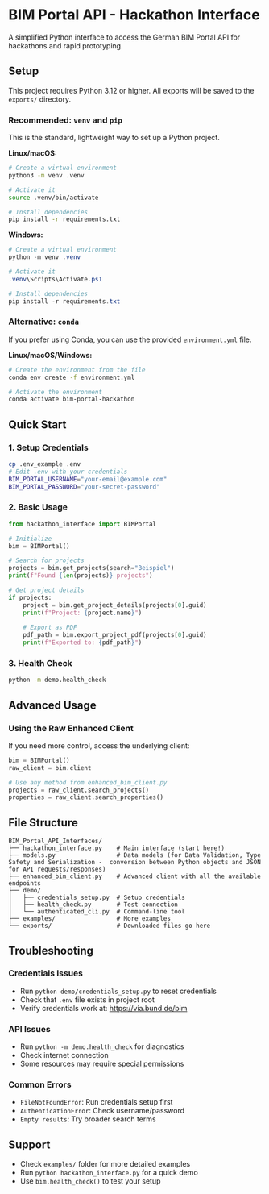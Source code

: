 # BIM Portal API - Hackathon Interface

A simplified Python interface to access the German BIM Portal API for hackathons and rapid prototyping.

## Setup

This project requires Python 3.12 or higher. All exports will be saved to the `exports/` directory.

### Recommended: `venv` and `pip`

This is the standard, lightweight way to set up a Python project.

**Linux/macOS:**
```bash
# Create a virtual environment
python3 -m venv .venv

# Activate it
source .venv/bin/activate

# Install dependencies
pip install -r requirements.txt
```

**Windows:**
```powershell
# Create a virtual environment
python -m venv .venv

# Activate it
.venv\Scripts\Activate.ps1

# Install dependencies
pip install -r requirements.txt
```

### Alternative: `conda`

If you prefer using Conda, you can use the provided `environment.yml` file.

**Linux/macOS/Windows:**
```bash
# Create the environment from the file
conda env create -f environment.yml

# Activate the environment
conda activate bim-portal-hackathon
```

## Quick Start

### 1. Setup Credentials
```bash
cp .env_example .env
# Edit .env with your credentials
BIM_PORTAL_USERNAME="your-email@example.com"
BIM_PORTAL_PASSWORD="your-secret-password"
```

### 2. Basic Usage
```python
from hackathon_interface import BIMPortal

# Initialize
bim = BIMPortal()

# Search for projects
projects = bim.get_projects(search="Beispiel")
print(f"Found {len(projects)} projects")

# Get project details
if projects:
    project = bim.get_project_details(projects[0].guid)
    print(f"Project: {project.name}")
    
    # Export as PDF
    pdf_path = bim.export_project_pdf(projects[0].guid)
    print(f"Exported to: {pdf_path}")
```

### 3. Health Check
```bash
python -m demo.health_check
```

## Advanced Usage

### Using the Raw Enhanced Client
If you need more control, access the underlying client:
```python
bim = BIMPortal()
raw_client = bim.client

# Use any method from enhanced_bim_client.py
projects = raw_client.search_projects()
properties = raw_client.search_properties()
```

## File Structure
```
BIM_Portal_API_Interfaces/
├── hackathon_interface.py    # Main interface (start here!)
├── models.py                 # Data models (for Data Validation, Type Safety and Serialization -  conversion between Python objects and JSON for API requests/responses)
├── enhanced_bim_client.py    # Advanced client with all the available endpoints
├── demo/
│   ├── credentials_setup.py  # Setup credentials
│   ├── health_check.py       # Test connection
│   └── authenticated_cli.py  # Command-line tool
├── examples/                 # More examples
└── exports/                  # Downloaded files go here
```

## Troubleshooting

### Credentials Issues
- Run `python demo/credentials_setup.py` to reset credentials
- Check that `.env` file exists in project root
- Verify credentials work at: https://via.bund.de/bim

### API Issues
- Run `python -m demo.health_check` for diagnostics
- Check internet connection
- Some resources may require special permissions

### Common Errors
- `FileNotFoundError`: Run credentials setup first
- `AuthenticationError`: Check username/password
- `Empty results`: Try broader search terms


## Support

- Check `examples/` folder for more detailed examples
- Run `python hackathon_interface.py` for a quick demo
- Use `bim.health_check()` to test your setup